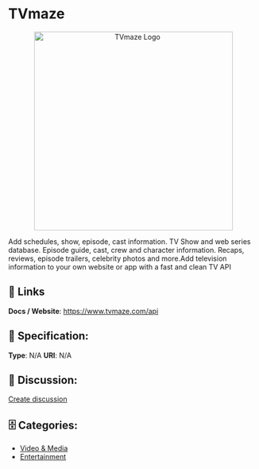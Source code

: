 # TVmaze
<p align="center">
    <img width="400" src="https://raw.githubusercontent.com/apis-list/apis-list/main/apis/tvmaze/logo_256x256.png" alt="TVmaze Logo"/>
</p>

Add schedules, show, episode, cast information. TV Show and web series database. Episode guide, cast, crew and character information. Recaps, reviews, episode trailers, celebrity photos and more.Add television information to your own website or app with a fast and clean TV API

##  🔗 Links
**Docs / Website**: https://www.tvmaze.com/api

## 🧬 Specification:
**Type**: N/A
**URI**: N/A

## 💬 Discussion:
[Create discussion](https://github.com/apis-list/apis-list/discussions/new)

## 🗄️ Categories:
- [Video & Media](https://github.com/apis-list/apis-list#video--media)
- [Entertainment](https://github.com/apis-list/apis-list#entertainment)



